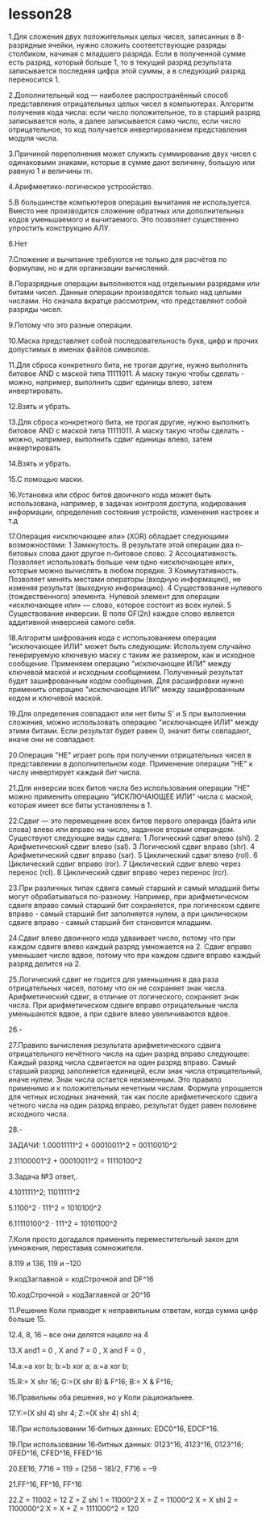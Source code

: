# lesson28

  1.Для сложения двух положительных целых чисел, записанных в 8-разрядные ячейки, нужно сложить соответствующие разряды столбиком, начиная с младшего разряда. Если в полученной сумме есть разряд, который больше 1, то в текущий разряд результата записывается последняя цифра этой суммы, а в следующий разряд переносится 1.

  2.Дополнительный код — наиболее распространённый способ представления отрицательных целых чисел в компьютерах. Алгоритм получения кода числа: если число положительное, то в старший разряд записывается ноль, а далее записывается само число, если число отрицательное, то код получается инвертированием представления модуля числа.

  3.Причиной переполнения может служить суммирование двух чисел с одинаковыми знаками, которые в сумме дают величину, большую или равную 1 и величины rn.

  4.Арифмеетико-логическое устроойство.

  5.В большинстве компьютеров операция вычитания не используется. Вместо нее производится сложение обратных или дополнительных кодов уменьшаемого и вычитаемого. Это позволяет существенно упростить конструкцию АЛУ.

  6.Нет

  7.Сложение и вычитание требуются не только для расчётов по формулам, но и для организации вычислений.

  8.Поразрядные операции выполняются над отдельными разрядами или битами чисел. Данные операции производятся только над целыми числами. Но сначала вкратце рассмотрим, что представляют собой разряды чисел.

  9.Потому что это разные операции.

  10.Маска представляет собой последовательность букв, цифр и прочих допустимых в именах файлов символов.

  11.Для сброса конкретного бита, не трогая другие, нужно выполнить битовое AND с маской типа 11111011. А маску такую чтобы сделать - можно, например, выполнить сдвиг единицы влево, затем инвертировать.

  12.Взять и убрать.

  13.Для сброса конкретного бита, не трогая другие, нужно выполнить битовое AND с маской типа 11111011. А маску такую чтобы сделать - можно, например, выполнить сдвиг единицы влево, затем инвертировать

  14.Взять и убрать.

  15.С помощью маски.

  16.Установка или сброс битов двоичного кода может быть использована, например, в задачах контроля доступа, кодирования информации, определения состояния устройств, изменения настроек и т.д

  17.Операция «исключающее или» (XOR) обладает следующими возможностями: 1 Замкнутость. В результате этой операции два n-битовых слова дают другое n-битовое слово. 2 Ассоциативность. Позволяет использовать больше чем одно «исключающее или», которые можно вычислять в любом порядке. 3 Коммутативность. Позволяет менять местами операторы (входную информацию), не изменяя результат (выходную информацию). 4 Существование нулевого (тождественного) элемента. Нулевой элемент для операции «исключающее или» — слово, которое состоит из всех нулей. 5 Существование инверсии. В поле GF(2n) каждое слово является аддитивной инверсией самого себя.

  18.Алгоритм шифрования кода с использованием операции "исключающее ИЛИ" может быть следующим:
Используем случайно генерируемую ключевую маску с таким же размером, как и исходное сообщение.
Применяем операцию "исключающее ИЛИ" между ключевой маской и исходным сообщением.
Полученный результат будет зашифрованным кодом сообщения.
Для расшифровки нужно применить операцию "исключающее ИЛИ" между зашифрованным кодом и ключевой маской.

  19.Для определения совпадают или нет биты S' и S при выполнении сложения, можно использовать операцию "исключающее ИЛИ" между этими битами. Если результат будет равен 0, значит биты совпадают, иначе они не совпадают.

  20.Операция "НЕ" играет роль при получении отрицательных чисел в представлении в дополнительном коде. Применение операции "НЕ" к числу инвертирует каждый бит числа.

  21.Для инверсии всех битов числа без использования операции "НЕ" можно применить операцию "ИСКЛЮЧАЮЩЕЕ ИЛИ" числа с маской, которая имеет все биты установлены в 1.

  22.Сдвиг — это перемещение всех битов первого операнда (байта или слова) влево или вправо на число, заданное вторым операндом. Существуют следующие виды сдвига: 1 Логический сдвиг влево (shl). 2 Арифметический сдвиг влево (sal). 3 Логический сдвиг вправо (shr). 4 Арифметический сдвиг вправо (sar). 5 Циклический сдвиг влево (rol). 6 Циклический сдвиг вправо (ror). 7 Циклический сдвиг влево через перенос (rcl). 8 Циклический сдвиг вправо через перенос (rcr).

  23.При различных типах сдвига самый старший и самый младший биты могут обрабатываться по-разному. Например, при арифметическом сдвиге вправо самый старший бит сохраняется, при логическом сдвиге вправо - самый старший бит заполняется нулем, а при циклическом сдвиге вправо - самый старший бит становится младшим.

  24.Сдвиг влево двоичного кода удваивает число, потому что при каждом сдвиге влево каждый разряд умножается на 2. Сдвиг вправо уменьшает число вдвое, потому что при каждом сдвиге вправо каждый разряд делится на 2.

  25.Логический сдвиг не годится для уменьшения в два раза отрицательных чисел, потому что он не сохраняет знак числа. Арифметический сдвиг, в отличие от логического, сохраняет знак числа. При арифметическом сдвиге вправо отрицательные числа уменьшаются вдвое, а при сдвиге влево увеличиваются вдвое.

  26.-

  27.Правило вычисления результата арифметического сдвига отрицательного нечётного числа на один разряд вправо следующее:
Каждый разряд числа сдвигается на один разряд вправо.
Самый старший разряд заполняется единицей, если знак числа отрицательный, иначе нулем.
Знак числа остается неизменным. Это правило применимо и к положительным нечетным числам. Формула упрощается для четных исходных значений, так как после арифметического сдвига четного числа на один разряд вправо, результат будет равен половине исходного числа.

  28.-

  ЗАДАЧИ:
  1.00011111^2 + 00010011^2 = 00110010^2
  
  2.11100001^2 + 00010011^2 = 11110100^2
  
  3.Задача №3 ответ,.
  
  4.1011111^2; 11011111^2
  
  5.1100^2 ⋅ 111^2 = 1010100^2

  6.11110100^2 ⋅ 111^2 = 10101100^2
  
  7.Коля просто догадался применить переместительный закон для умножения, переставив
сомножители.

  8.119 и 136, 119 и –120
  
  9.кодЗаглавной = кодСтрочной and DF^16
  
  10.кодСтрочной = кодЗаглавной or 20^16
  
  11.Решение Коли приводит к неправильным ответам, когда сумма цифр больше 15.
  
  12.4, 8, 16 – все они делятся нацело на 4
  
  13.X and1 = 0 , X and 7 = 0 , X and F = 0 ,
  
  14.a:=a xor b; b:=b xor a; a:=a xor b;
  
  15.R:= X shr 16; G:=(X shr 8) & F^16; B:= X & F^16;
  
  16.Правильны оба решения, но у Коли рациональнее.
  
  17.Y:=(X shl 4) shr 4; Z:=(X shr 4) shl 4;
  
  18.При использовании 16‐битных данных: EDC0^16, EDCF^16.
  
  19.При использовании 16‐битных данных: 0123^16, 4123^16, 0123^16; 0FED^16, CFED^16, FFED^16
  
  20.EE16, 7716 = 119 = (256 – 18)/2, F716 = –9
  
  21.FF^16, FF^16, FF^16
  
  22.Z = 11002 = 12 Z = Z shl 1 = 11000^2 X = Z = 11000^2 X = X shl 2 = 1100000^2 X = X + Z = 1111000^2 = 120
  
